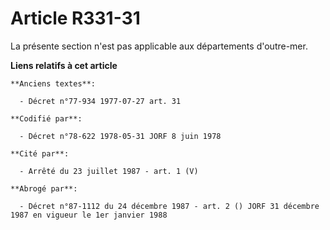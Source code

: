 # Article R331-31

La présente section n'est pas applicable aux départements d'outre-mer.

**Liens relatifs à cet article**

	**Anciens textes**:

	  - Décret n°77-934 1977-07-27 art. 31

	**Codifié par**:

	  - Décret n°78-622 1978-05-31 JORF 8 juin 1978

	**Cité par**:

	  - Arrêté du 23 juillet 1987 - art. 1 (V)

	**Abrogé par**:

	  - Décret n°87-1112 du 24 décembre 1987 - art. 2 () JORF 31 décembre 1987 en vigueur le 1er janvier 1988
